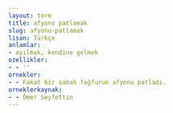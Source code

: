 ```yaml
---
layout: term
title: afyonu patlamak
slug: afyonu-patlamak
lisan: Türkçe
anlamlar:
- ayılmak, kendine gelmek
ozellikler:
- - ''
ornekler:
- - Fakat bir sabah fağfurun afyonu patladı.
orneklerkaynak:
- - Ömer Seyfettin
---
```

